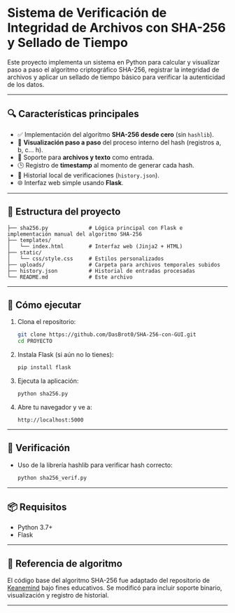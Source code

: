 # Sistema de Verificación de Integridad de Archivos con SHA-256 y Sellado de Tiempo

Este proyecto implementa un sistema en Python para calcular y visualizar paso a paso el algoritmo criptográfico SHA-256, registrar la integridad de archivos y aplicar un sellado de tiempo básico para verificar la autenticidad de los datos.

---

## 🔍 Características principales

- ✅ Implementación del algoritmo **SHA-256 desde cero** (sin `hashlib`).
- 🔄 **Visualización paso a paso** del proceso interno del hash (registros a, b, c... h).
- 📂 Soporte para **archivos y texto** como entrada.
- 🕒 Registro de **timestamp** al momento de generar cada hash.
- 💾 Historial local de verificaciones (`history.json`).
- 🌐 Interfaz web simple usando **Flask**.

---

## 🧠 Estructura del proyecto

```
├── sha256.py             # Lógica principal con Flask e implementación manual del algoritmo SHA-256
├── templates/
│   └── index.html        # Interfaz web (Jinja2 + HTML)
├── static/
│   └── css/style.css     # Estilos personalizados
├── uploads/              # Carpeta para archivos temporales subidos
├── history.json          # Historial de entradas procesadas
└── README.md             # Este archivo
```

---

## 🚀 Cómo ejecutar

1. Clona el repositorio:
   ```bash
   git clone https://github.com/DasBrot0/SHA-256-con-GUI.git
   cd PROYECTO
   ```

2. Instala Flask (si aún no lo tienes):
   ```bash
   pip install flask
   ```

3. Ejecuta la aplicación:
   ```bash
   python sha256.py
   ```

4. Abre tu navegador y ve a:
   ```
   http://localhost:5000
   ```

---

## 🚀 Verificación

- Uso de la librería hashlib para verificar hash correcto:
   ```bash
   python sha256_verif.py
   ```
---

## 📦 Requisitos

- Python 3.7+
- Flask

---

## 📘 Referencia de algoritmo

El código base del algoritmo SHA-256 fue adaptado del repositorio de [Keanemind](https://github.com/keanemind/python-sha-256) bajo fines educativos. Se modificó para incluir soporte binario, visualización y registro de historial.

---